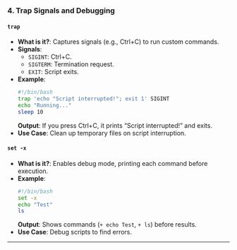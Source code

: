 ### 4. Trap Signals and Debugging

#### `trap`
- **What is it?**: Captures signals (e.g., Ctrl+C) to run custom commands.
- **Signals**:
  - `SIGINT`: Ctrl+C.
  - `SIGTERM`: Termination request.
  - `EXIT`: Script exits.
- **Example**:
  ```bash
  #!/bin/bash
  trap 'echo "Script interrupted!"; exit 1' SIGINT
  echo "Running..."
  sleep 10
  ```
  **Output**: If you press Ctrl+C, it prints “Script interrupted!” and exits.
- **Use Case**: Clean up temporary files on script interruption.

#### `set -x`
- **What is it?**: Enables debug mode, printing each command before execution.
- **Example**:
  ```bash
  #!/bin/bash
  set -x
  echo "Test"
  ls
  ```
  **Output**: Shows commands (`+ echo Test`, `+ ls`) before results.
- **Use Case**: Debug scripts to find errors.

---

